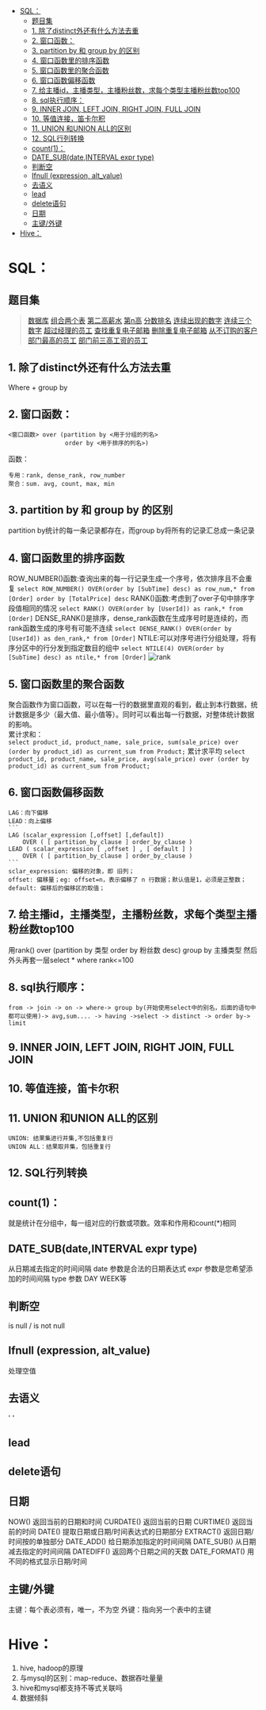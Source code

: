 <!-- TOC -->

- [SQL：](#sql)
  - [题目集](#题目集)
  - [1.	除了distinct外还有什么方法去重](#1除了distinct外还有什么方法去重)
  - [2.	窗口函数：](#2窗口函数)
  - [3.	partition by 和 group by 的区别](#3partition-by-和-group-by-的区别)
  - [4.	窗口函数里的排序函数](#4窗口函数里的排序函数)
  - [5. 窗口函数里的聚合函数](#5-窗口函数里的聚合函数)
  - [6. 窗口函数偏移函数](#6-窗口函数偏移函数)
  - [7.	给主播id，主播类型，主播粉丝数，求每个类型主播粉丝数top100](#7给主播id主播类型主播粉丝数求每个类型主播粉丝数top100)
  - [8.	sql执行顺序：](#8sql执行顺序)
  - [9.  INNER JOIN, LEFT JOIN, RIGHT JOIN, FULL JOIN](#9--inner-join-left-join-right-join-full-join)
  - [10. 等值连接，笛卡尔积](#10-等值连接笛卡尔积)
  - [11.  UNION 和UNION ALL的区别](#11--union-和union-all的区别)
  - [12.  SQL行列转换](#12--sql行列转换)
  - [count(1)：](#count1)
  - [DATE_SUB(date,INTERVAL expr type)](#date_subdateinterval-expr-type)
  - [判断空](#判断空)
  - [Ifnull (expression, alt_value)](#ifnull-expression-alt_value)
  - [去语义](#去语义)
  - [lead](#lead)
  - [delete语句](#delete语句)
  - [日期](#日期)
  - [主键/外键](#主键外键)
- [Hive：](#hive)

<!-- /TOC -->
# SQL：
## 题目集
>[数据库](https://leetcode-cn.com/problemset/database/)
>[组合两个表](https://leetcode-cn.com/problems/combine-two-tables/)
>[第二高薪水](https://leetcode-cn.com/problems/second-highest-salary/)
>[第n高](https://leetcode-cn.com/problems/nth-highest-salary/)
>[分数排名](https://leetcode-cn.com/problems/rank-scores/)
>[连续出现的数字](https://leetcode-cn.com/problems/consecutive-numbers/)
>[连续三个数字](https://leetcode-cn.com/problems/consecutive-numbers/)
>[超过经理的员工](https://leetcode-cn.com/problems/employees-earning-more-than-their-managers/)
>[查找重复电子邮箱](https://leetcode-cn.com/problems/duplicate-emails/)
>[删除重复电子邮箱](https://leetcode-cn.com/problems/delete-duplicate-emails/)
>[从不订购的客户](https://leetcode-cn.com/problems/customers-who-never-order/)
>[部门最高的员工](https://leetcode-cn.com/problems/department-highest-salary/)
>[部门前三高工资的员工](https://leetcode-cn.com/problems/department-top-three-salaries/)

## 1.	除了distinct外还有什么方法去重
Where + group by
## 2.	窗口函数：
```
<窗口函数> over (partition by <用于分组的列名>
                order by <用于排序的列名>)
```
函数：
```
专用：rank, dense_rank, row_number
聚合：sum. avg, count, max, min
```
## 3.	partition by 和 group by 的区别
partition by统计的每一条记录都存在，而group by将所有的记录汇总成一条记录
## 4.	窗口函数里的排序函数
ROW_NUMBER()函数:查询出来的每一行记录生成一个序号，依次排序且不会重复
`select ROW_NUMBER() OVER(order by [SubTime] desc) as row_num,* from [Order] order by [TotalPrice] desc`
RANK()函数:考虑到了over子句中排序字段值相同的情况
`select RANK() OVER(order by [UserId]) as rank,* from [Order]` 
DENSE_RANK()是排序，dense_rank函数在生成序号时是连续的，而rank函数生成的序号有可能不连续
`select DENSE_RANK() OVER(order by [UserId]) as den_rank,* from [Order]`
NTILE:可以对序号进行分组处理，将有序分区中的行分发到指定数目的组中
`select NTILE(4) OVER(order by [SubTime] desc) as ntile,* from [Order]`
![rank](https://raw.githubusercontent.com/TheonLiu/DA-Notes/main/pics/rank.png)

## 5. 窗口函数里的聚合函数
聚合函数作为窗口函数，可以在每一行的数据里直观的看到，截止到本行数据，统计数据是多少（最大值、最小值等）。同时可以看出每一行数据，对整体统计数据的影响。   
    累计求和：  
    ```
    select product_id, product_name, sale_price,
        sum(sale_price) over (order by product_id) as current_sum
    from Product;
    ```
    累计求平均
    ```
    select product_id, product_name, sale_price,
        avg(sale_price) over (order by product_id) as current_sum
    from Product;   
    ```
## 6. 窗口函数偏移函数
    LAG：向下偏移
    LEAD：向上偏移
    ```
    LAG (scalar_expression [,offset] [,default])
        OVER ( [ partition_by_clause ] order_by_clause )
    LEAD ( scalar_expression [ ,offset ] , [ default ] ) 
        OVER ( [ partition_by_clause ] order_by_clause )
    ```
    sclar_expression: 偏移的对象，即 旧列；
    offset: 偏移量；eg: offset=n，表示偏移了 n 行数据；默认值是1，必须是正整数；
    default: 偏移后的偏移区的取值；
## 7.	给主播id，主播类型，主播粉丝数，求每个类型主播粉丝数top100
用rank() over (partition by 类型 order by 粉丝数 desc) group by 主播类型 然后外头再套一层select *  where rank<=100
## 8.	sql执行顺序：
    from -> join -> on -> where-> group by(开始使用select中的别名，后面的语句中都可以使用)-> avg,sum.... -> having ->select -> distinct -> order by-> limit 
## 9.  INNER JOIN, LEFT JOIN, RIGHT JOIN, FULL JOIN 
## 10. 等值连接，笛卡尔积
## 11.  UNION 和UNION ALL的区别
    UNION: 结果集进行并集,不包括重复行
    UNION ALL：结果取并集，包括重复行
## 12.  SQL行列转换
## count(1)：
就是统计在分组中，每一组对应的行数或项数。效率和作用和count(*)相同
## DATE_SUB(date,INTERVAL expr type)
从日期减去指定的时间间隔
date 参数是合法的日期表达式
expr 参数是您希望添加的时间间隔
type 参数 DAY WEEK等
## 判断空
is null / is not null

## Ifnull (expression, alt_value)
处理空值
## 去语义
' '
## lead
## delete语句
## 日期
NOW()	返回当前的日期和时间
CURDATE()	返回当前的日期
CURTIME()	返回当前的时间
DATE()	提取日期或日期/时间表达式的日期部分
EXTRACT()	返回日期/时间按的单独部分
DATE_ADD()	给日期添加指定的时间间隔
DATE_SUB()	从日期减去指定的时间间隔
DATEDIFF()	返回两个日期之间的天数
DATE_FORMAT()	用不同的格式显示日期/时间
## 主键/外键
主键：每个表必须有，唯一，不为空
外键：指向另一个表中的主键
# Hive：
1.  hive, hadoop的原理
1.	与mysql的区别：map-reduce、数据吞吐量量
5.	hive和mysql都支持不等式关联吗
6.	数据倾斜